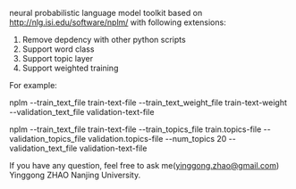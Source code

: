 neural probabilistic language model toolkit based on http://nlg.isi.edu/software/nplm/ with following extensions:
1. Remove depdency with other python scripts
2. Support word class
3. Support topic layer
4. Support weighted training

For example:

nplm --train_text_file train-text-file --train_text_weight_file train-text-weight --validation_text_file validation-text-file

nplm --train_text_file train-text-file --train_topics_file train.topics-file --validation_topics_file validation.topics-file --num_topics 20 --validation_text_file validation-text-file

If you have any question, feel free to ask me(yinggong.zhao@gmail.com)
Yinggong ZHAO
Nanjing University.

